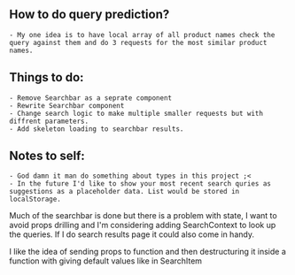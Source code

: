 ## How to do query prediction?

    - My one idea is to have local array of all product names check the query against them and do 3 requests for the most similar product names.

## Things to do:

    - Remove Searchbar as a seprate component
    - Rewrite Searchbar component
    - Change search logic to make multiple smaller requests but with diffrent parameters.
    - Add skeleton loading to searchbar results.

## Notes to self:

    - God damn it man do something about types in this project ;<
    - In the future I'd like to show your most recent search quries as suggestions as a placeholder data. List would be stored in localStorage.

Much of the searchbar is done but there is a problem with state, I want to avoid props drilling and I'm considering adding SearchContext to look up the queries. If I do search results page it could also come in handy.

I like the idea of sending props to function and then destructuring it inside a function with giving default values like in SearchItem
